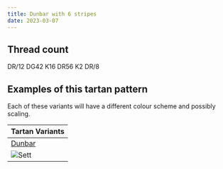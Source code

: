 ```yaml
---
title: Dunbar with 6 stripes
date: 2023-03-07
---
```



## Thread count
DR/12 DG42 K16 DR56 K2 DR/8

## Examples of this tartan pattern
Each of these variants will have a different colour scheme and possibly scaling.

| Tartan Variants |
|---------|
| [Dunbar](/variants/dr/12/dg42/k16/dr56/k2/dr/8-dg11450d-draa0000-k000000/)|
|![Sett](/variants/dr/12/dg42/k16/dr56/k2/dr/8-dg11450d-draa0000-k000000/sett.png)|
